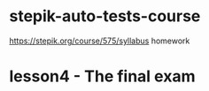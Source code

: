 # stepik-auto-tests-course
https://stepik.org/course/575/syllabus
homework
# lesson4 - The final exam
